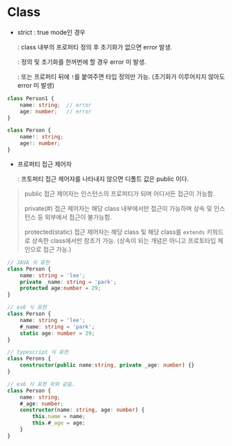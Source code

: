 # Class



- strict : true mode인 경우

  : class 내부의 프로퍼티 정의 후 초기화가 없으면 error 발생.

  : 정의 및 초기화를 한꺼번에 할 경우 error 미 발생.

  : 또는 프로퍼티 뒤에 `!`를 붙여주면 타입 정의만 가능. (초기화가 이루어지지 않아도 error 미 발생)

```ts
class Person1 {
    name: string;  // error
    age: number;   // error
}

class Person {
    name!: string;
	age!: number;
}
```

- 프로퍼티 접근 제어자

  : 프토퍼티 접근 제어자를 나타내지 않으면 디폴트 값은 public 이다.

> public 접근 제어자는 인스턴스의 프로퍼티가 되며 어디서든 접근이 가능함.
>
> private(#) 접근 제어자는 해당 class 내부에서만 접근이 가능하며 상속 및 인스턴스 등 외부에서 접근이 불가능함.
>
> protected(static) 접근 제어자는 해당 class 및 해당 class를 `extends` 키워드로 상속한 class에서만 참조가 가능. (상속이 되는 개념은 아니고 프로토타입 체인으로 접근 가능.)

```ts
// JAVA 식 표현
class Person {
    name: string = 'lee';
    private _name: string = 'park';
    protected age:number = 29;
}

// es6 식 표현
class Person {
    name: string = 'lee';
    #_name: string = 'park';
    static age: number = 29;
}

// typescript 식 표현
class Perons {
    constructor(public name:string, private _age: number) {}
}

// es6 식 표현 위와 같음.
class Person {
    name: string;
    #_age: number;
    constructor(name: string, age: number) {
        this.name = name;
        this.#_age = age;
    }
}
```



